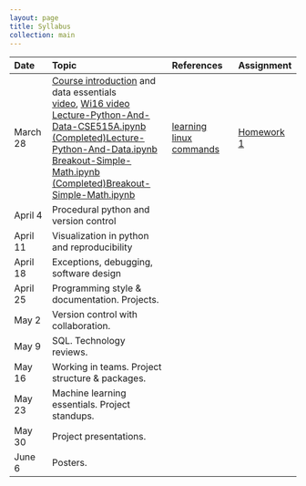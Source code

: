 ```yaml
---
layout: page
title: Syllabus
collection: main
---
```


| Date    | Topic                                          | References       | Assignment |
|:--------|:-----------------------------------------------|:-----------------|:-----------|
|March 28 | [Course introduction](https://github.com/UWSEDS/LectureNotes/blob/master/01-Course-Introduction-And-Data-Essentials.ppt?raw=true) and data essentials<br>[video](), [Wi16 video](https://uw.hosted.panopto.com/Panopto/Pages/Viewer.aspx?id=d380c508-fe15-414f-8ca0-a79a0aeef047)<br>[Lecture-Python-And-Data-CSE515A.ipynb](https://raw.githubusercontent.com/UWSEDS/LectureNotes/master/02-Python-and-Data/Lecture-Python-And-Data-CSE515A.ipynb)<br>[(Completed)Lecture-Python-And-Data.ipynb](https://raw.githubusercontent.com/UWSEDS/LectureNotes/master/02-Python-and-Data/(Completed)Lecture-Python-And-Data.ipynb)<br>[Breakout-Simple-Math.ipynb](https://raw.githubusercontent.com/UWSEDS/LectureNotes/master/02-Python-and-Data/Breakout-Simple-Math.ipynb)<br>[(Completed)Breakout-Simple-Math.ipynb](https://raw.githubusercontent.com/UWSEDS/LectureNotes/master/02-Python-and-Data/(Completed)Breakout-Simple-Math.ipynb)        | [learning linux commands](http://linuxcommand.org/lc3_learning_the_shell.php) | [Homework 1](https://classroom.github.com/assignment-invitations/8b23042c9edadbe4e37f7fc0e3307e82) |
|April  4 | Procedural python and version control          |                  |            |
|April 11 | Visualization in python and reproducibility    |                  |            |
|April 18 | Exceptions, debugging, software design         |                  |            |
|April 25 | Programming style & documentation. Projects.   |                  |            |
|May    2 | Version control with collaboration.            |                  |            |
|May    9 | SQL. Technology reviews.                       |                  |            |
|May   16 | Working in teams. Project structure & packages.|                  |            |
|May   23 | Machine learning essentials. Project standups. |                  |            |
|May   30 | Project presentations.                         |                  |            |
|June   6 | Posters.                                       |                  |            |
